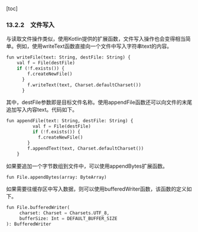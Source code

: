 [toc]

### 13.2.2　文件写入

与读取文件操作类似，使用Kotlin提供的扩展函数，文件写入操作也会变得相当简单。例如，使用writeText函数直接向一个文件中写入字符串text的内容。

```python
fun writeFile(text: String, destFile: String) {
    val f = File(destFile)
    if (!f.exists()) {
        f.createNewFile()
      }
        f.writeText(text, Charset.defaultCharset())
      }
```

其中，destFile参数即是目标文件名称。使用appendFile函数还可以向文件的末尾追加写入内容text。代码如下。

```python
fun appendFile(text: String, destFile: String) {
          val f = File(destFile)
          if (!f.exists()) {
            f.createNewFile()
        }
        f.appendText(text, Charset.defaultCharset())
    }
```

如果要追加一个字节数组到文件中，可以使用appendBytes扩展函数。

```python
fun File.appendBytes(array: ByteArray)
```

如果需要往缓存区中写入数据，则可以使用bufferedWriter函数，该函数的定义如下。

```python
fun File.bufferedWriter(
     charset: Charset = Charsets.UTF_8, 
     bufferSize: Int = DEFAULT_BUFFER_SIZE
): BufferedWriter
```

